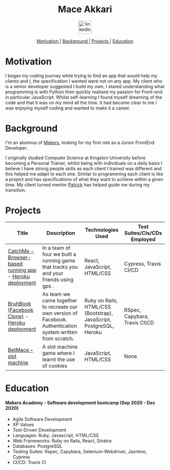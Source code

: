 <h1 align="center">Mace Akkari</h1>
<p align="center">
<a href="https://www.linkedin.com/in/maceakkari/">
<img src="https://www.iconfinder.com/data/icons/logotypes/32/square-linkedin-512.png" alt="linkedin" hspace="50" height="42" width="42"></a>

<div align="center">
 
  [Motivation ](#motivation?) |
  [Background ](#background) |
  [Projects ](#projects) |
  [Education ](#education) 

</div>

# Motivation

I began my coding journey while trying to find an app that would help my clients and I, the specification I wanted were not on any app. My client who is a senior developer suggested I build my own, I stared understanding what programming is with Python then quickly realised my passion for Front-end in particular JavaScript. Whilst self-learning I found myself dreaming of the code and that it was on my mind all the time. It had become clear to me I was enjoying myself coding and wanted to make it a career.  

# Background

I'm an alumnus of [Makers](https://makers.tech/), looking for my first role as a Junior FrontEnd Developer. 

I originally studied Computer Science at Kingston University before becoming a Personal Trainer, whilst being with individuals on a daily basis I believe I have strong people skills as each client I trained was different and this helped me adapt to each one.  Similar to programming each client is like a project and has specifications of what they want to achieve within a given time. My client turned mentor [Patrick](https://github.com/paddyo) has helped guide me during my transition. 



# Projects
| Title | Description | Technologies Used | Test Suites/CIs/CDs Employed |
|--|--|--|--|
| [CatchMe - Browser-based running app](https://github.com/mace-akkari/catchme-web) - [Heroku deployment](https://appcatchme.herokuapp.com/) | In a team of four we built a running game that tracks you and your friends  using gps .   | React, JavaScript, HTML/CSS | Cypress, Travis CI/CD |
| [BruhBook (Facebook Clone)](https://github.com/harrylb14/acebook-onlyfoursandhorses) - [Heroku deployment](https://intense-scrubland-58731.herokuapp.com/)| As team we came together to recreate our own version of Facebook. Authentication system written from scratch. | Ruby on Rails, HTML/CSS (Bootstrap), JavaScript, PostgreSQL,  Heroku | RSpec, Capybara, Travis CI\CD |
| [BetMace – slot machine]( https://github.com/mace-akkari/Fruit-Machine) | A slot machine game where I learnt the use of cookies| JavaScript, HTML/CSS | None|




# Education

#### Makers Academy - Software development bootcamp (Sep 2020 - Dec 2020) 
* Agile Software Development
* XP Values
* Test-Driven Development 
* Languages: Ruby, Javascript, HTML/CSS
* Web Frameworks: Ruby on Rails, React, Sinatra
* Databases: PostgreSQL
* Testing Suites: Rspec, Capybara, Selenium-Webdriver, Jasmine, Cypress
* CI/CD: Travis CI
